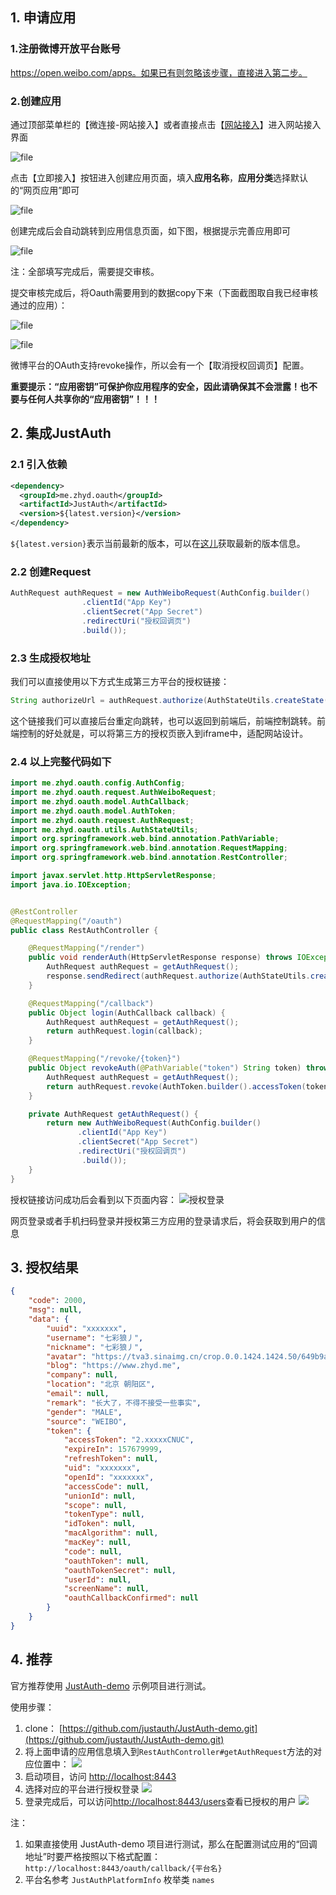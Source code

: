 ## 1. 申请应用

### 1.注册微博开放平台账号
https://open.weibo.com/apps。如果已有则忽略该步骤，直接进入第二步。
### 2.创建应用
通过顶部菜单栏的【微连接-网站接入】或者直接点击【[网站接入](https://open.weibo.com/connect)】进入网站接入界面

![file](../_media/oauth/weibo_01.png)

点击【立即接入】按钮进入创建应用页面，填入**应用名称**，**应用分类**选择默认的“网页应用”即可

![file](../_media/oauth/weibo_02.png)

创建完成后会自动跳转到应用信息页面，如下图，根据提示完善应用即可

![file](../_media/oauth/weibo_03.png)

注：全部填写完成后，需要提交审核。

提交审核完成后，将Oauth需要用到的数据copy下来（下面截图取自我已经审核通过的应用）：

![file](../_media/oauth/weibo_04.png)

![file](../_media/oauth/weibo_05.png)

微博平台的OAuth支持revoke操作，所以会有一个【取消授权回调页】配置。

**重要提示：“应用密钥”可保护你应用程序的安全，因此请确保其不会泄露！也不要与任何人共享你的“应用密钥”！！！**

## 2. 集成JustAuth


### 2.1 引入依赖

```xml
<dependency>
  <groupId>me.zhyd.oauth</groupId>
  <artifactId>JustAuth</artifactId>
  <version>${latest.version}</version>
</dependency>
```

`${latest.version}`表示当前最新的版本，可以在[这儿](https://github.com/justauth/JustAuth/releases)获取最新的版本信息。

### 2.2 创建Request

```java
AuthRequest authRequest = new AuthWeiboRequest(AuthConfig.builder()
                .clientId("App Key")
                .clientSecret("App Secret")
                .redirectUri("授权回调页")
                .build());
```

### 2.3 生成授权地址

我们可以直接使用以下方式生成第三方平台的授权链接：
```java
String authorizeUrl = authRequest.authorize(AuthStateUtils.createState());
```
这个链接我们可以直接后台重定向跳转，也可以返回到前端后，前端控制跳转。前端控制的好处就是，可以将第三方的授权页嵌入到iframe中，适配网站设计。


### 2.4 以上完整代码如下

```java
import me.zhyd.oauth.config.AuthConfig;
import me.zhyd.oauth.request.AuthWeiboRequest;
import me.zhyd.oauth.model.AuthCallback;
import me.zhyd.oauth.model.AuthToken;
import me.zhyd.oauth.request.AuthRequest;
import me.zhyd.oauth.utils.AuthStateUtils;
import org.springframework.web.bind.annotation.PathVariable;
import org.springframework.web.bind.annotation.RequestMapping;
import org.springframework.web.bind.annotation.RestController;

import javax.servlet.http.HttpServletResponse;
import java.io.IOException;


@RestController
@RequestMapping("/oauth")
public class RestAuthController {

    @RequestMapping("/render")
    public void renderAuth(HttpServletResponse response) throws IOException {
        AuthRequest authRequest = getAuthRequest();
        response.sendRedirect(authRequest.authorize(AuthStateUtils.createState()));
    }

    @RequestMapping("/callback")
    public Object login(AuthCallback callback) {
        AuthRequest authRequest = getAuthRequest();
        return authRequest.login(callback);
    }

    @RequestMapping("/revoke/{token}")
    public Object revokeAuth(@PathVariable("token") String token) throws IOException {
        AuthRequest authRequest = getAuthRequest();
        return authRequest.revoke(AuthToken.builder().accessToken(token).build());
    }

    private AuthRequest getAuthRequest() {
        return new AuthWeiboRequest(AuthConfig.builder()
               .clientId("App Key")
               .clientSecret("App Secret")
               .redirectUri("授权回调页")
                .build());
    }
}
```
授权链接访问成功后会看到以下页面内容：
![授权登录](../_media/oauth/weibo_06.png)

网页登录或者手机扫码登录并授权第三方应用的登录请求后，将会获取到用户的信息

## 3. 授权结果

```json
{
	"code": 2000,
	"msg": null,
	"data": {
		"uuid": "xxxxxxx",
		"username": "七彩狼丿",
		"nickname": "七彩狼丿",
		"avatar": "https://tva3.sinaimg.cn/crop.0.0.1424.1424.50/649b9a6fjw8ezwz4inarqj213k13kwjh.jpg?KID=imgbed,tva&Expires=1577025808&ssig=Q7m4jDuwUt",
		"blog": "https://www.zhyd.me",
		"company": null,
		"location": "北京 朝阳区",
		"email": null,
		"remark": "长大了，不得不接受一些事实",
		"gender": "MALE",
		"source": "WEIBO",
		"token": {
			"accessToken": "2.xxxxxCNUC",
			"expireIn": 157679999,
			"refreshToken": null,
			"uid": "xxxxxxx",
			"openId": "xxxxxxx",
			"accessCode": null,
			"unionId": null,
			"scope": null,
			"tokenType": null,
			"idToken": null,
			"macAlgorithm": null,
			"macKey": null,
			"code": null,
			"oauthToken": null,
			"oauthTokenSecret": null,
			"userId": null,
			"screenName": null,
			"oauthCallbackConfirmed": null
		}
	}
}
```

## 4. 推荐

官方推荐使用 [JustAuth-demo](https://github.com/justauth/JustAuth-demo) 示例项目进行测试。

使用步骤：
1. clone： [https://github.com/justauth/JustAuth-demo.git](https://github.com/justauth/JustAuth-demo.git)
2. 将上面申请的应用信息填入到`RestAuthController#getAuthRequest`方法的对应位置中：
![](doc/media/oauth/e1a40945.png)
3. 启动项目，访问 [http://localhost:8443](http://localhost:8443)
4. 选择对应的平台进行授权登录
![](doc/media/oauth/da2bc692.png)
5. 登录完成后，可以访问[http://localhost:8443/users](http://localhost:8443/users)查看已授权的用户
![](doc/media/oauth/dbe6bcae.png)

注：
1. 如果直接使用 JustAuth-demo 项目进行测试，那么在配置测试应用的“回调地址”时要严格按照以下格式配置：`http://localhost:8443/oauth/callback/{平台名}`
2. 平台名参考 `JustAuthPlatformInfo` 枚举类 `names`
